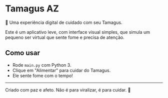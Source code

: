 # Tamagus AZ

🌱 Uma experiência digital de cuidado com seu Tamagus.

Este é um aplicativo leve, com interface visual simples, que simula um pequeno ser virtual que sente fome e precisa de atenção.

## Como usar

- Rode `main.py` com Python 3.
- Clique em "Alimentar" para cuidar do Tamagus.
- Ele sente fome com o tempo!

---

Criado com paz e afeto. Não é para viralizar, é para cuidar. 🍃
